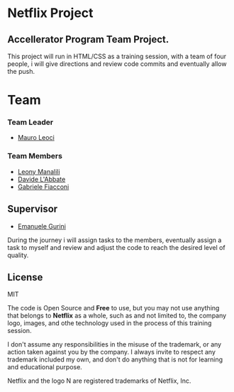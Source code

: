 # Netflix Project
## Accellerator Program Team Project.

This project will run in HTML/CSS as a training session, with a team of four people, i will give directions and review code commits and eventually allow the push.


# Team

### Team Leader
- [Mauro Leoci][cibe]

### Team Members
- [Leony Manalili][leony]
- [Davide L'Abbate][god-davide]
- [Gabriele Fiacconi][gabri]

## Supervisor 
- [Emanuele Gurini][emanu]


During the journey i will assign tasks to the members, eventually assign a task to myself and review and adjust the code to reach the desired level of quality.

## License

MIT

The code is Open Source and **Free** to use, but you may not use anything that belongs to **Netflix** as a whole, such as and not limited to, the company logo, images, and othe technology used in the process of this training session.

I don't assume any responsibilities in the misuse of the trademark, or any action taken against you by the company.
I always invite to respect any trademark included my own, and don't do anything that is not for learning and educational purpose.

Netflix and the logo N are registered trademarks of Netflix, Inc.



[//]: # (Reference links for the body)

[cibe]: <https://github.com/xcibe95x/>
[emanu]: <https://github.com/EmanueleGurini/>
[god-davide]: <https://github.com/DavideLAbbate/>
[leony]: <https://github.com/LeonyMalasanManalili/>
[gabri]: <https://github.com/gfiacconi/>
